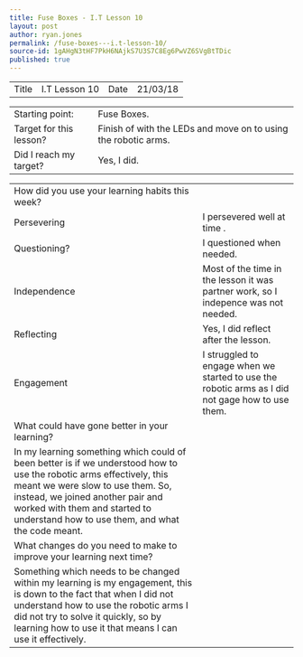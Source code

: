 ```yaml
---
title: Fuse Boxes - I.T Lesson 10
layout: post
author: ryan.jones
permalink: /fuse-boxes---i.t-lesson-10/
source-id: 1gAHgN3tHF7PkH6NAjkS7U3S7C8Eg6PwVZ6SVgBtTDic
published: true
---
```

<table>
  <tr>
    <td>Title</td>
    <td>I.T Lesson 10</td>
    <td>Date</td>
    <td>21/03/18</td>
  </tr>
</table>


<table>
  <tr>
    <td>Starting point:</td>
    <td>Fuse Boxes.</td>
  </tr>
  <tr>
    <td>Target for this lesson?</td>
    <td>Finish of with the LEDs and move on to using the robotic arms.</td>
  </tr>
  <tr>
    <td>Did I reach my target? </td>
    <td>Yes, I did.</td>
  </tr>
</table>


<table>
  <tr>
    <td>How did you use your learning habits this week?</td>
    <td></td>
  </tr>
  <tr>
    <td>Persevering</td>
    <td>I persevered well at time .</td>
  </tr>
  <tr>
    <td>Questioning?</td>
    <td>I questioned when needed.</td>
  </tr>
  <tr>
    <td>Independence</td>
    <td>Most of the time in the lesson it was partner work, so I indepence was not needed.</td>
  </tr>
  <tr>
    <td>Reflecting</td>
    <td>Yes, I did reflect after the lesson.</td>
  </tr>
  <tr>
    <td>Engagement</td>
    <td>I struggled to engage when we started to use the robotic arms as I did not gage how to use them.</td>
  </tr>
  <tr>
    <td>What could have gone better in your learning?</td>
    <td></td>
  </tr>
  <tr>
    <td>In my learning something which could of been better is if we understood how to use the robotic arms effectively, this meant we were slow to use them. So, instead, we joined another pair and worked with them and started to understand how to use them, and what the code meant.</td>
    <td></td>
  </tr>
  <tr>
    <td>What changes do you need to make to improve your learning next time?</td>
    <td></td>
  </tr>
  <tr>
    <td>Something which needs to be changed within my learning is my engagement, this is down to the fact that when I did not understand how to use the robotic arms I did not try to solve it quickly, so by learning how to use it that means I can use it effectively.</td>
    <td></td>
  </tr>
</table>


